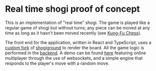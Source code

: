# Real time shogi proof of concept

This is an implementation of "real time" shogi. The game is played like a regular game of shogi but without turns; any piece can be moved at any time as long as it hasn't been moved recently (see [Kung-Fu Chess](https://en.wikipedia.org/wiki/Kung-Fu_Chess)).

The front end for the application, written in React and TypeScript, uses a [custom fork](https://github.com/penguin-enthusiast/shogiground) of [shogiground](https://github.com/WandererXII/shogiground) to render the board. All the game logic is performed in the [backend](https://github.com/penguin-enthusiast/shogi-backend). A demo can be found [here](http://www.rtshogi.com) featuring online multiplayer through the use of websockets, and a simple engine that responds to the player's move with a random move.
